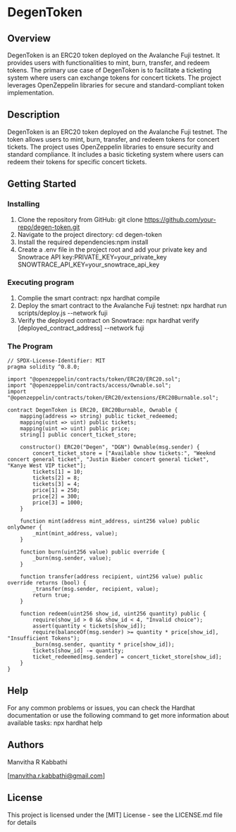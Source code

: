 # DegenToken

## Overview

DegenToken is an ERC20 token deployed on the Avalanche Fuji testnet. It provides users with functionalities to mint, burn, transfer, and redeem tokens. The primary use case of DegenToken is to facilitate a ticketing system where users can exchange tokens for concert tickets. The project leverages OpenZeppelin libraries for secure and standard-compliant token implementation.
## Description

DegenToken is an ERC20 token deployed on the Avalanche Fuji testnet. The token allows users to mint, burn, transfer, and redeem tokens for concert tickets. The project uses OpenZeppelin libraries to ensure security and standard compliance. It includes a basic ticketing system where users can redeem their tokens for specific concert tickets.

## Getting Started

### Installing

 1. Clone the repository from GitHub: git clone https://github.com/your-repo/degen-token.git
 2. Navigate to the project directory: cd degen-token
 3. Install the required dependencies:npm install
 4. Create a .env file in the project root and add your private key and Snowtrace API key:PRIVATE_KEY=your_private_key
SNOWTRACE_API_KEY=your_snowtrace_api_key

### Executing program

1. Complie the smart contract: npx hardhat compile
2. Deploy the smart contract to the Avalanche Fuji testnet: npx hardhat run scripts/deploy.js --network fuji
3. Verify the deployed contract on Snowtrace: npx hardhat verify [deployed_contract_address] --network fuji

### The Program
```solidity
// SPDX-License-Identifier: MIT
pragma solidity ^0.8.0;

import "@openzeppelin/contracts/token/ERC20/ERC20.sol";
import "@openzeppelin/contracts/access/Ownable.sol";
import "@openzeppelin/contracts/token/ERC20/extensions/ERC20Burnable.sol";

contract DegenToken is ERC20, ERC20Burnable, Ownable {
    mapping(address => string) public ticket_redeemed;
    mapping(uint => uint) public tickets;
    mapping(uint => uint) public price;
    string[] public concert_ticket_store;

    constructor() ERC20("Degen", "DGN") Ownable(msg.sender) {
        concert_ticket_store = ["Available show tickets:", "Weeknd concert general ticket", "Justin Bieber concert general ticket", "Kanye West VIP ticket"];
        tickets[1] = 10;
        tickets[2] = 8;
        tickets[3] = 4;
        price[1] = 250;
        price[2] = 300;
        price[3] = 1000;
    }

    function mint(address mint_address, uint256 value) public onlyOwner {
        _mint(mint_address, value);
    }

    function burn(uint256 value) public override {
        _burn(msg.sender, value);
    }

    function transfer(address recipient, uint256 value) public override returns (bool) {
        _transfer(msg.sender, recipient, value);
        return true;
    }

    function redeem(uint256 show_id, uint256 quantity) public {
        require(show_id > 0 && show_id < 4, "Invalid choice");
        assert(quantity < tickets[show_id]);
        require(balanceOf(msg.sender) >= quantity * price[show_id], "Insufficient Tokens");
        _burn(msg.sender, quantity * price[show_id]);
        tickets[show_id] -= quantity;
        ticket_redeemed[msg.sender] = concert_ticket_store[show_id];
    }
}
```
## Help

For any common problems or issues, you can check the Hardhat documentation or use the following command to get more information about available tasks:
npx hardhat help

## Authors

Manvitha R Kabbathi

[manvitha.r.kabbathi@gmail.com]


## License

This project is licensed under the [MIT] License - see the LICENSE.md file for details
